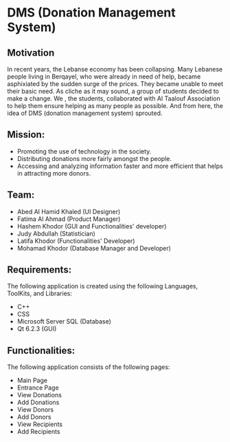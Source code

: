 # DMS (Donation Management System)
## Motivation
In recent years, the Lebanse economy has been collapsing. Many Lebanese people living in Berqayel, who were already in need of help, became asphixiated by the sudden surge of the prices. They became unable to meet their basic need. As cliche as it may sound, a group of students decided to make a change. We , the students, collaborated with Al Taalouf Association to help them ensure helping as many people as possible. And from here, the idea of DMS (donation management system) sprouted. 


## Mission:
- Promoting the use of technology in the society.
- Distributing donations more fairly amongst the people.
- Accessing and analyzing information faster and more efficient that helps in attracting more donors. 



## Team:
- Abed Al Hamid Khaled (UI Designer)
- Fatima Al Ahmad (Product Manager)
- Hashem Khodor (GUI and Functionalities' developer)
- Judy Abdullah (Statistician)
- Latifa Khodor (Functionalities' Developer)
- Mohamad Khodor (Database Manager and Developer)


## Requirements:
The following application is created using the following Languages, ToolKits, and Libraries:
- C++
- CSS 
- Microsoft Server SQL (Database)
- Qt 6.2.3 (GUI)


## Functionalities:
The following application consists of the following pages:
- Main Page
- Entrance Page
- View Donations
- Add Donations
- View Donors
- Add Donors
- View Recipients
- Add Recipients


